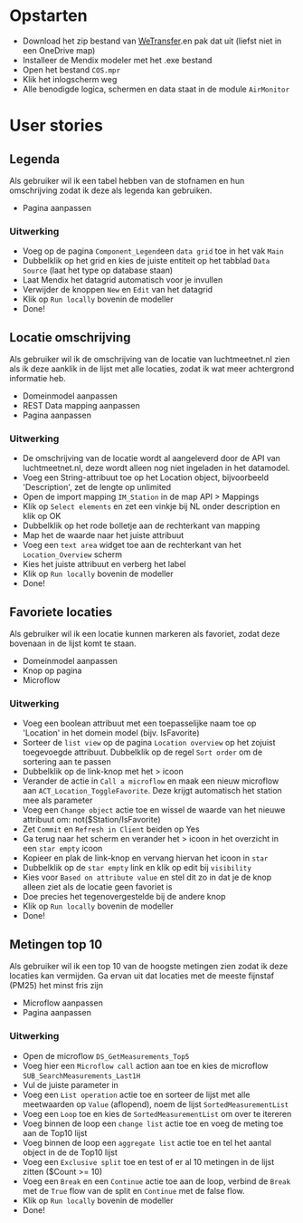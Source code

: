 # Opstarten
* Download het zip bestand van [WeTransfer](https://we.tl/t-axNGEGaOPh).en pak dat uit (liefst niet in een OneDrive map)
* Installeer de Mendix modeler met het .exe bestand
* Open het bestand `COS.mpr`
* Klik het inlogscherm weg
* Alle benodigde logica, schermen en data staat in de module `AirMonitor`

# User stories

## Legenda
Als gebruiker wil ik een tabel hebben van de stofnamen en hun omschrijving zodat ik deze als legenda kan gebruiken.
- Pagina aanpassen

### Uitwerking
- Voeg op de pagina `Component_Legend`een `data grid` toe in het vak `Main`
- Dubbelklik op het grid en kies de juiste entiteit op het tabblad `Data Source` (laat het type op database staan)
- Laat Mendix het datagrid automatisch voor je invullen
- Verwijder de knoppen `New` en `Edit` van het datagrid
- Klik op `Run locally` bovenin de modeller
- Done!

## Locatie omschrijving
Als gebruiker wil ik de omschrijving van de locatie van luchtmeetnet.nl zien als ik deze aanklik in de lijst met alle locaties, zodat ik wat meer achtergrond informatie heb.
- Domeinmodel aanpassen
- REST Data mapping aanpassen
- Pagina aanpassen

### Uitwerking
- De omschrijving van de locatie wordt al aangeleverd door de API van luchtmeetnet.nl, deze wordt alleen nog niet ingeladen in het datamodel.
- Voeg een String-attribuut toe op het Location object, bijvoorbeeld 'Description', zet de lengte op unlimited
- Open de import mapping `IM_Station` in de map API > Mappings
- Klik op `Select elements` en zet een vinkje bij NL onder description en klik op OK
- Dubbelklik op het rode bolletje aan de rechterkant van mapping
- Map het de waarde naar het juiste attribuut
- Voeg een `text area` widget toe aan de rechterkant van het `Location_Overview` scherm
- Kies het juiste attribuut en verberg het label
- Klik op `Run locally` bovenin de modeller
- Done!

## Favoriete locaties
Als gebruiker wil ik een locatie kunnen markeren als favoriet, zodat deze bovenaan in de lijst komt te staan.
- Domeinmodel aanpassen
- Knop op pagina
- Microflow

### Uitwerking
- Voeg een boolean attribuut met een toepasselijke naam toe op 'Location' in het domein model (bijv. IsFavorite)
- Sorteer de `list view` op de pagina `Location overview` op het zojuist toegevoegde attribuut. Dubbelklik op de regel `Sort order` om de sortering aan te passen
- Dubbelklik op de link-knop met het > icoon
- Verander de actie in `Call a microflow` en maak een nieuw microflow aan `ACT_Location_ToggleFavorite`. Deze krijgt automatisch het station mee als parameter
- Voeg een `Change object` actie toe en wissel de waarde van het nieuwe attribuut om: not($Station/IsFavorite)
- Zet `Commit`  en `Refresh in Client` beiden op Yes
- Ga terug naar het scherm en verander het > icoon in het overzicht in een `star empty` icoon
- Kopieer en plak de link-knop en vervang hiervan het icoon in `star`
- Dubbelklik op de `star empty` link en klik op edit bij `visibility` 
- Kies voor `Based on attribute value` en stel dit zo in dat je de knop alleen ziet als de locatie geen favoriet is
- Doe precies het tegenovergestelde bij de andere knop
- Klik op `Run locally` bovenin de modeller
- Done!
	
## Metingen top 10
Als gebruiker wil ik een top 10 van de hoogste metingen zien zodat ik deze locaties kan vermijden.
Ga ervan uit dat locaties met de meeste fijnstaf (PM25) het minst fris zijn
- Microflow aanpassen
- Pagina aanpassen

### Uitwerking
- Open de microflow `DS_GetMeasurements_Top5`
- Voeg hier een `Microflow call` action aan toe en kies de microflow `SUB_SearchMeasurements_Last1H`
- Vul de juiste parameter in
- Voeg een `List operation` actie toe en sorteer de lijst met alle meetwaarden op `Value` (aflopend), noem de lijst `SortedMeasurementList`
- Voeg een `Loop` toe en kies de `SortedMeasurementList` om over te itereren
- Voeg binnen de loop een `change list` actie toe en voeg de meting toe aan de Top10 lijst
- Voeg binnen de loop een `aggregate list` actie toe en tel het aantal object in de de Top10 lijst
- Voeg een `Exclusive split` toe en test of er al 10 metingen in de lijst zitten ($Count >= 10)
- Voeg een `Break` en een `Continue` actie toe aan de loop, verbind de `Break` met de `True` flow van de split en `Continue` met de false flow.
- Klik op `Run locally` bovenin de modeller
- Done!
